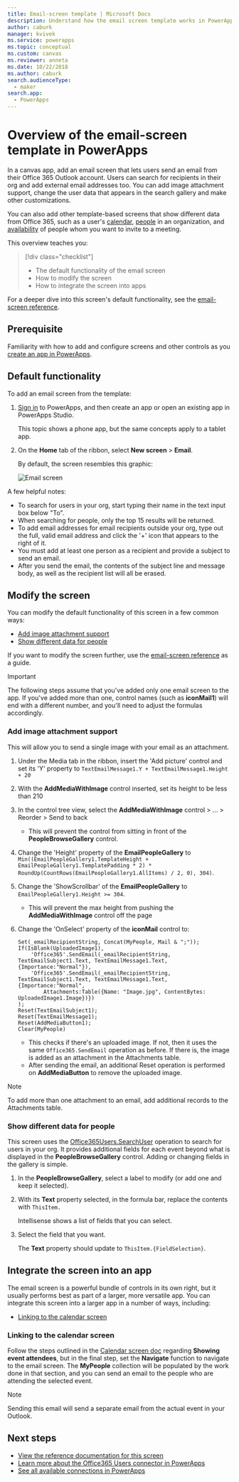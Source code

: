 ```yaml
---
title: Email-screen template | Microsoft Docs
description: Understand how the email screen template works in PowerApps, and extend the screen for your own use cases
author: caburk
manager: kvivek
ms.service: powerapps
ms.topic: conceptual
ms.custom: canvas
ms.reviewer: anneta
ms.date: 10/22/2018
ms.author: caburk
search.audienceType: 
  - maker
search.app: 
  - PowerApps
---
```


# Overview of the email-screen template in PowerApps

In a canvas app, add an email screen that lets users send an email from their Office 365 Outlook account. Users can search for recipients in their org and add external email addresses too. You can add image attachment support, change the user data that appears in the search gallery and make other customizations.

You can also add other template-based screens that show different data from Office 365, such as a user's [calendar](calendar-screen-overview.md), [people](people-screen-overview.md) in an organization, and [availability](meeting-screen-overview.md) of people whom you want to invite to a meeting.

This overview teaches you:
> [!div class="checklist"]
> * The default functionality of the email screen
> * How to modify the screen
> * How to integrate the screen into apps

For a deeper dive into this screen's default functionality, see the [email-screen reference](email-screen-reference.md).

## Prerequisite

Familiarity with how to add and configure screens and other controls as you [create an app in PowerApps](../data-platform-create-app-scratch.md).

## Default functionality

To add an email screen from the template:

1. [Sign in](http://web.powerapps.com?utm_source=padocs&utm_medium=linkinadoc&utm_campaign=referralsfromdoc) to PowerApps, and then create an app or open an existing app in PowerApps Studio.

    This topic shows a phone app, but the same concepts apply to a tablet app.

1. On the **Home** tab of the ribbon, select **New screen** > **Email**.

    By default, the screen resembles this graphic:

    ![Email screen](media/email-screen/email-screen-full.png)

A few helpful notes:

* To search for users in your org, start typing their name in the text input box below "To".
* When searching for people, only the top 15 results will be returned.
* To add email addresses for email recipients outside your org, type out the full, valid email address and click the '+' icon that appears to the right of it.
* You must add at least one person as a recipient and provide a subject to send an email.
* After you send the email, the contents of the subject line and message body, as well as the recipient list will all be erased.

## Modify the screen

You can modify the default functionality of this screen in a few common ways:

* [Add image attachment support](email-screen-overview.md#add-image-attachment-support)
* [Show different data for people](email-screen-overview.md#show-different-data-for-people)

If you want to modify the screen further, use the [email-screen reference](./email-screen-reference.md) as a guide.

> [!IMPORTANT]
> The following steps assume that you've added only one email screen to the app. If you've added more than one, control names (such as **iconMail1**) will end with a different number, and you'll need to adjust the formulas accordingly.

### Add image attachment support

This will allow you to send a single image with your email as an attachment.

1. Under the Media tab in the ribbon, insert the 'Add picture' control and set its 'Y' property to `TextEmailMessage1.Y + TextEmailMessage1.Height + 20`
1. With the **AddMediaWithImage** control inserted, set its height to be less than 210
1. In the control tree view, select the **AddMediaWithImage** control > ... > Reorder > Send to back
    * This will prevent the control from sitting in front of the **PeopleBrowseGallery** control.
1. Change the 'Height' property of the **EmailPeopleGallery** to `Min((EmailPeopleGallery1.TemplateHeight + EmailPeopleGallery1.TemplatePadding * 2) * RoundUp(CountRows(EmailPeopleGallery1.AllItems) / 2, 0), 304)`. 
1. Change the 'ShowScrollbar' of the **EmailPeopleGallery** to `EmailPeopleGallery1.Height >= 304`.
    * This will prevent the max height from pushing the **AddMediaWithImage** control off the page
1. Change the 'OnSelect' property of the **iconMail** control to:

    ```
    Set(_emailRecipientString, Concat(MyPeople, Mail & ";"));
    If(IsBlank(UploadedImage1),
        'Office365'.SendEmail(_emailRecipientString, TextEmailSubject1.Text, TextEmailMessage1.Text, {Importance:"Normal"}),
        'Office365'.SendEmail(_emailRecipientString, TextEmailSubject1.Text, TextEmailMessage1.Text, {Importance:"Normal",
            Attachments:Table({Name: "Image.jpg", ContentBytes: UploadedImage1.Image})})
    );
    Reset(TextEmailSubject1);
    Reset(TextEmailMessage1);
    Reset(AddMediaButton1);
    Clear(MyPeople)
    ```
    * This checks if there's an uploaded image. If not, then it uses the same `Office365.SendEmail` operation as before. If there is, the image is added as an attachment in the Attachments table.
    * After sending the email, an additional Reset operation is performed on **AddMediaButton** to remove the uploaded image.
> [!Note]
> To add more than one attachment to an email, add additional records to the Attachments table.

### Show different data for people

This screen uses the [Office365Users.SearchUser](https://docs.microsoft.com/en-us/connectors/office365users/#searchuser) operation to search for users in your org. It provides additional fields for each event beyond what is displayed in the **PeopleBrowseGallery** control. Adding or changing fields in the gallery is simple.

1. In the **PeopleBrowseGallery**, select a label to modify (or add one and keep it selected).

1. With its **Text** property selected, in the formula bar, replace the contents with `ThisItem.`

    Intellisense shows a list of fields that you can select.

1. Select the field that you want.

    The **Text** property should update to `ThisItem.{FieldSelection}`.

## Integrate the screen into an app

The email screen is a powerful bundle of controls in its own right, but it usually performs best as part of a larger, more versatile app. You can integrate this screen into a larger app in a number of ways, including:

* [Linking to the calendar screen](email-screen-overview.md#linking-to-the-calendar-screen)

### Linking to the calendar screen

Follow the steps outlined in the [Calendar screen doc](./calendar-screen-overview.md#show-event-attendees) regarding **Showing event attendees**, but in the final step, set the **Navigate** function to navigate to the email screen. The **MyPeople** collection will be populated by the work done in that section, and you can send an email to the people who are attending the selected event.

> [!Note]
> Sending this email will send a separate email from the actual event in your Outlook.

## Next steps

* [View the reference documentation for this screen](./email-screen-reference.md)
* [Learn more about the Office365 Users connector in PowerApps](../connections/connection-office365-users.md)
* [See all available connections in PowerApps](../connections-list.md)